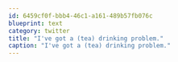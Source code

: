 ```yaml
---
id: 6459cf0f-bbb4-46c1-a161-489b57fb076c
blueprint: text
category: twitter
title: "I've got a (tea) drinking problem."
caption: "I've got a (tea) drinking problem."
---
```

